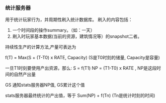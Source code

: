 ### 统计服务器

用于统计玩家行为，并周期性刷入统计数据库。 刷入的内容包括：     
1. 一个时间段的操作summary。（如：一天）       
2. 刷入时玩家基本数据(当前的资源，建筑情况等）的snapshot二者。       


持续性生产的计算方法,产量可表达为

f(T) = Max(S + (T-T0) x RATE, Capacity) (S是T0时刻的储量, Capacity是容量)

一旦T1时刻要使用产出资源，那么:
S = f(T1)
NP  = (T1-T0) x RATE , NP是这段时间的自然产出量

GS 通知stats服务器NP值, GS累计这个值

stats服务器最终统计的产出值，等于 Sum(NP) + f(Tn)  (Tn是统计时刻的时间)
